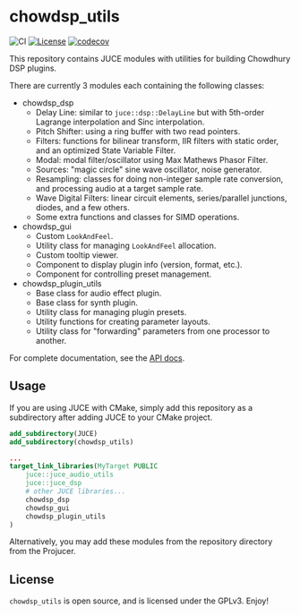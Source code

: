 # chowdsp_utils

![CI](https://github.com/Chowdhury-DSP/chowdsp_utils/workflows/CI/badge.svg)
[![License](https://img.shields.io/badge/License-GPLv3-blue.svg)](https://opensource.org/licenses/GPL-3.0)
[![codecov](https://codecov.io/gh/Chowdhury-DSP/chowdsp_utils/branch/master/graph/badge.svg?token=84B35MB5QS)](https://codecov.io/gh/Chowdhury-DSP/chowdsp_utils)

This repository contains JUCE modules with utilities for building Chowdhury DSP plugins.

There are currently 3 modules each containing the following classes:
- chowdsp_dsp
  - Delay Line: similar to `juce::dsp::DelayLine` but with 5th-order Lagrange interpolation and Sinc interpolation.
  - Pitch Shifter: using a ring buffer with two read pointers.
  - Filters: functions for bilinear transform, IIR filters with static order, and an optimized State Variable Filter.
  - Modal: modal filter/oscillator using Max Mathews Phasor Filter.
  - Sources: "magic circle" sine wave oscillator, noise generator.
  - Resampling: classes for doing non-integer sample rate conversion, and processing audio at a target sample rate.
  - Wave Digital Filters: linear circuit elements, series/parallel junctions, diodes, and a few others.
  - Some extra functions and classes for SIMD operations.
- chowdsp_gui
  - Custom `LookAndFeel`.
  - Utility class for managing `LookAndFeel` allocation.
  - Custom tooltip viewer.
  - Component to display plugin info (version, format, etc.).
  - Component for controlling preset management.
- chowdsp_plugin_utils
  - Base class for audio effect plugin.
  - Base class for synth plugin.
  - Utility class for managing plugin presets.
  - Utility functions for creating parameter layouts.
  - Utility class for "forwarding" parameters from one processor to another.

For complete documentation, see the [API docs](https://ccrma.stanford.edu/~jatin/chowdsp/chowdsp_utils).

## Usage

If you are using JUCE with CMake, simply add this repository as a subdirectory after adding JUCE to your CMake project.

```cmake
add_subdirectory(JUCE)
add_subdirectory(chowdsp_utils)

...
target_link_libraries(MyTarget PUBLIC
    juce::juce_audio_utils
    juce::juce_dsp
    # other JUCE libraries...
    chowdsp_dsp
    chowdsp_gui
    chowdsp_plugin_utils
)
```

Alternatively, you may add these modules from the repository directory from the Projucer.

## License

`chowdsp_utils` is open source, and is licensed under the GPLv3.
Enjoy!
